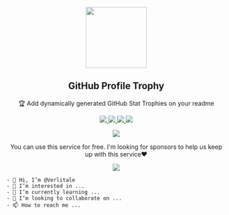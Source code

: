 <p align="center">
  <img width="140" src="https://user-images.githubusercontent.com/6661165/91657958-61b4fd00-eb00-11ea-9def-dc7ef5367e34.png" />  
  <h2 align="center">GitHub Profile Trophy</h2>
  <p align="center">🏆 Add dynamically generated GitHub Stat Trophies on your readme</p>
</p>
<p align="center">
  <a href="https://github.com/verlitale/github-profile-trophy/issues">
    <img src="https://img.shields.io/github/issues/verlitale/github-profile-trophy"/> 
  </a>
  <a href="https://github.com/verlitale/github-profile-trophy/network/members">
    <img src="https://img.shields.io/github/forks/verlitale/github-profile-trophy"/> 
  </a>  
  <a href="https://github.com/verlitale/github-profile-trophy/stargazers">
    <img src="https://img.shields.io/github/stars/verlitale/github-profile-trophy"/> 
  </a>
    <a href="https://github.com/verlitale/github-profile-trophy/LICENSE">
    <img src="https://img.shields.io/github/license/verlitale/github-profile-trophy"/> 
  </a>
</p>
<p align="center">
  </a>
    <a href="https://twitter.com/prayogatrial">
    <img src="[https://img.shields.io/twitter/url?style=social&url=https%3A%2F%2Fgithub.com%2Fverlitale%2Fgithub-profile-trophy](https://twitter.com/PrayogaTrial/photo)"/> 
  </a>
</p>
<p align="center">
  You can use this service for free. I'm looking for sponsors to help us keep up with this service❤️
</p>
<p align="center">
  <a href="https://github.com/sponsors/verlitale">
    <img src="https://img.shields.io/static/v1?label=Sponsor&message=%E2%9D%A4&logo=GitHub&color=ff69b4"/> 
  </a>
</p>

```
- 👋 Hi, I’m @Verlitale
- 👀 I’m interested in ...
- 🌱 I’m currently learning ...
- 💞️ I’m looking to collaborate on ...
- 📫 How to reach me ...
```
